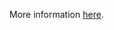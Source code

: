 More information [here](https://docs.bridgecrew.io/docs/prevent-all-nginx-ingress-annotation-snippets).
